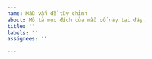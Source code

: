 ```yaml
---
name: Mẫu vấn đề tùy chỉnh
about: Mô tả mục đích của mẫu cố này tại đây.
title: ''
labels: ''
assignees: ''

---
```



